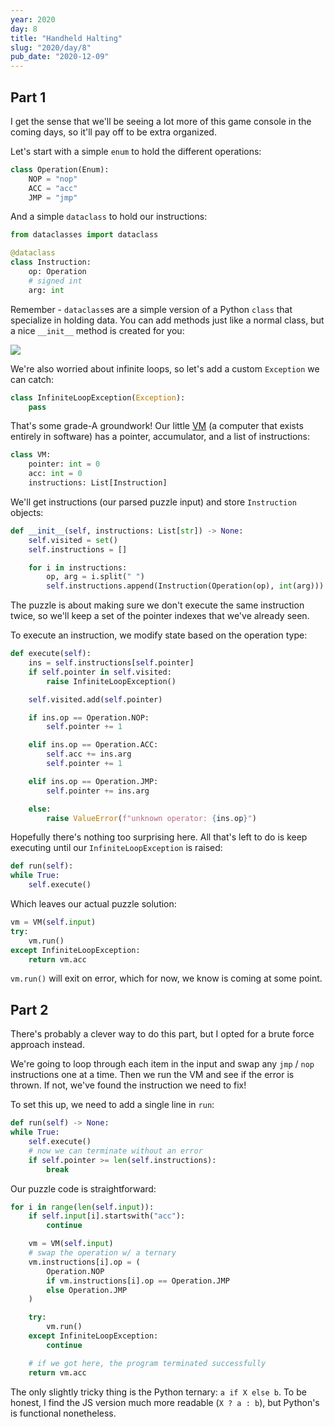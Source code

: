 ```yaml
---
year: 2020
day: 8
title: "Handheld Halting"
slug: "2020/day/8"
pub_date: "2020-12-09"
---
```


## Part 1

I get the sense that we'll be seeing a lot more of this game console in the coming days, so it'll pay off to be extra organized.

Let's start with a simple `enum` to hold the different operations:

```py
class Operation(Enum):
    NOP = "nop"
    ACC = "acc"
    JMP = "jmp"
```

And a simple `dataclass` to hold our instructions:

```py
from dataclasses import dataclass

@dataclass
class Instruction:
    op: Operation
    # signed int
    arg: int
```

Remember - `dataclass`es are a simple version of a Python `class` that specialize in holding data. You can add methods just like a normal class, but a nice `__init__` method is created for you:

![](https://cdn.zappy.app/753a0dfbd3c48b27dd0b11543c299847.png)

We're also worried about infinite loops, so let's add a custom `Exception` we can catch:

```py
class InfiniteLoopException(Exception):
    pass
```

That's some grade-A groundwork! Our little [VM](https://en.wikipedia.org/wiki/Virtual_machine) (a computer that exists entirely in software) has a pointer, accumulator, and a list of instructions:

```py
class VM:
    pointer: int = 0
    acc: int = 0
    instructions: List[Instruction]
```

We'll get instructions (our parsed puzzle input) and store `Instruction` objects:

```py
def __init__(self, instructions: List[str]) -> None:
    self.visited = set()
    self.instructions = []

    for i in instructions:
        op, arg = i.split(" ")
        self.instructions.append(Instruction(Operation(op), int(arg)))
```

The puzzle is about making sure we don't execute the same instruction twice, so we'll keep a set of the pointer indexes that we've already seen.

To execute an instruction, we modify state based on the operation type:

```py
def execute(self):
    ins = self.instructions[self.pointer]
    if self.pointer in self.visited:
        raise InfiniteLoopException()

    self.visited.add(self.pointer)

    if ins.op == Operation.NOP:
        self.pointer += 1

    elif ins.op == Operation.ACC:
        self.acc += ins.arg
        self.pointer += 1

    elif ins.op == Operation.JMP:
        self.pointer += ins.arg

    else:
        raise ValueError(f"unknown operator: {ins.op}")
```

Hopefully there's nothing too surprising here. All that's left to do is keep executing until our `InfiniteLoopException` is raised:

```py
def run(self):
while True:
    self.execute()
```

Which leaves our actual puzzle solution:

```py
vm = VM(self.input)
try:
    vm.run()
except InfiniteLoopException:
    return vm.acc
```

`vm.run()` will exit on error, which for now, we know is coming at some point.

## Part 2

There's probably a clever way to do this part, but I opted for a brute force approach instead.

We're going to loop through each item in the input and swap any `jmp` / `nop` instructions one at a time. Then we run the VM and see if the error is thrown. If not, we've found the instruction we need to fix!

To set this up, we need to add a single line in `run`:

```py
def run(self) -> None:
while True:
    self.execute()
    # now we can terminate without an error
    if self.pointer >= len(self.instructions):
        break
```

Our puzzle code is straightforward:

```py
for i in range(len(self.input)):
    if self.input[i].startswith("acc"):
        continue

    vm = VM(self.input)
    # swap the operation w/ a ternary
    vm.instructions[i].op = (
        Operation.NOP
        if vm.instructions[i].op == Operation.JMP
        else Operation.JMP
    )

    try:
        vm.run()
    except InfiniteLoopException:
        continue

    # if we got here, the program terminated successfully
    return vm.acc
```

The only slightly tricky thing is the Python ternary: `a if X else b`. To be honest, I find the JS version much more readable (`X ? a : b`), but Python's is functional nonetheless.
